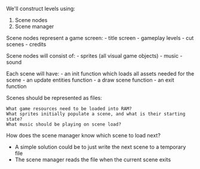 We'll construct levels using:

1. Scene nodes
2. Scene manager

Scene nodes represent a game screen:
    - title screen
    - gameplay levels
    - cut scenes
    - credits

Scene nodes will consist of:
    - sprites (all visual game objects)
    - music
    - sound

Each scene will have: 
    - an init function which loads all assets needed for the scene
    - an update entities function
    - a draw scene function
    - an exit function

Scenes should be represented as files:

```
What game resources need to be loaded into RAM?
What sprites initially populate a scene, and what is their starting state?
What music should be playing on scene load?
```

How does the scene manager know which scene to load next?
- A simple solution could be to just write the next scene to a temporary file
- The scene manager reads the file when the current scene exits